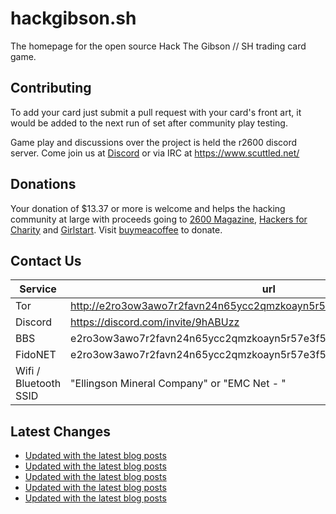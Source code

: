 # hackgibson.sh
The homepage for the open source Hack The Gibson // SH trading card game.


## Contributing

To add your card just submit a pull request with your card's front art, it would be added to the next run of set after community play testing.

Game play and discussions over the project is held the r2600 discord server. Come join us at [Discord](https://discord.com/invite/9hABUzz) or via IRC at https://www.scuttled.net/


## Donations

Your donation of $13.37 or more is welcome and helps the hacking community at large with proceeds going to [2600 Magazine](https://2600.com/), [Hackers for Charity](https://hackersforcharity.org) and [Girlstart](https://girlstart.org).  Visit [buymeacoffee](https://www.buymeacoffee.com/hackgibson.sh) to donate.


## Contact Us

Service | url
-|-
Tor | http://e2ro3ow3awo7r2favn24n65ycc2qmzkoayn5r57e3f56nvjwdcgg32ad.onion
Discord | https://discord.com/invite/9hABUzz
BBS | e2ro3ow3awo7r2favn24n65ycc2qmzkoayn5r57e3f56nvjwdcgg32ad.onion:23
FidoNET | e2ro3ow3awo7r2favn24n65ycc2qmzkoayn5r57e3f56nvjwdcgg32ad.onion:24554
Wifi / Bluetooth SSID | "Ellingson Mineral Company" or "EMC Net - <fidonet address>"

## Latest Changes
<!-- BLOG-POST-LIST:START -->
- [Updated with the latest blog posts](https://github.com/DFW2600/hackgibson.sh/commit/386e91d4979d87bf407d302e82bdfc4d3e8011f6)
- [Updated with the latest blog posts](https://github.com/DFW2600/hackgibson.sh/commit/f7c9511bf0e918476566e72aa5f5b4c4da3d8c0b)
- [Updated with the latest blog posts](https://github.com/DFW2600/hackgibson.sh/commit/ed9e70e2364971a49e8730a268aaed8fd24ebdea)
- [Updated with the latest blog posts](https://github.com/DFW2600/hackgibson.sh/commit/cc63a8bf7e1b91994985ea4d8837fc23cefed127)
- [Updated with the latest blog posts](https://github.com/DFW2600/hackgibson.sh/commit/c39d0afe3f7f210d02d82d8d5a6c07af836bb75b)
<!-- BLOG-POST-LIST:END -->
